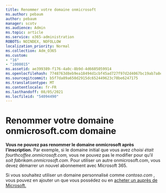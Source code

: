 ```yaml
---
title: Renommer votre domaine onmicrosoft
ms.author: pebaum
author: pebaum
manager: scotv
ms.audience: Admin
ms.topic: article
ms.service: o365-administration
ROBOTS: NOINDEX, NOFOLLOW
localization_priority: Normal
ms.collection: Adm_O365
ms.custom:
- "16"
- "1000015"
ms.assetid: ae399389-f176-4a0c-8b9d-4d6605059914
ms.openlocfilehash: 7748763d8eb9ea18494d1cbf45ad727f97d2d4067bc19ab7a8e60eeb738b668f
ms.sourcegitcommit: b5f7da89a650d2915dc652449623c78be6247175
ms.translationtype: MT
ms.contentlocale: fr-FR
ms.lasthandoff: 08/05/2021
ms.locfileid: "54094490"
---
```

# <a name="rename-your-onmicrosoftcom-domain"></a>Renommer votre domaine onmicrosoft.com domaine

 **Vous ne pouvez pas renommer le domaine onmicrosoft après l’inscription.** Par exemple, si le domaine initial que vous avez  *choisi était fourthcoffee.onmicrosoft.com,* vous ne pouvez pas le modifier pour qu’il  *soit fabrikam.onmicrosoft.com*. Pour utiliser un autre onmicrosoft.com, vous devez démarrer un nouvel abonnement avec Microsoft 365.
  
Si vous souhaitez utiliser un domaine personnalisé comme [](https://docs.microsoft.com/microsoft-365/admin/setup/add-domain) *contoso.com* , vous pouvez en ajouter un que vous possédez ou en [acheter un auprès de Microsoft.](https://docs.microsoft.com/microsoft-365/admin/get-help-with-domains/buy-a-domain-name)
  